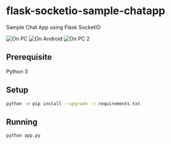# flask-socketio-sample-chatapp
Sample Chat App using Flask SocketIO

![On PC](https://github.com/JonathanGun/flask-socketio-sample-chatapp/screenshot/1.jpg)
![On Android](https://github.com/JonathanGun/flask-socketio-sample-chatapp/screenshot/2.jpg)
![On PC 2](https://github.com/JonathanGun/flask-socketio-sample-chatapp/screenshot/3.jpg)

## Prerequisite
Python 3

## Setup
```bash
python -m pip install --upgrade -r requirements.txt
```

## Running
```bash
python app.py
```
